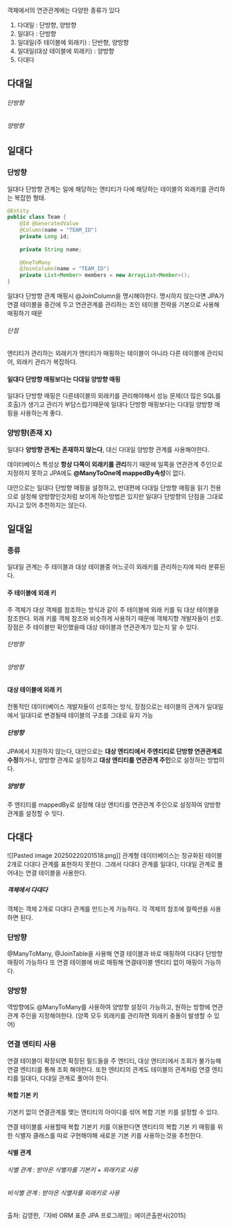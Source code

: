 객체에서의 연관관계에는 다양한 종류가 있다
1. 다대일 : 단방향, 양방향
2. 일대다 : 단방향
3. 일대일(주 테이블에 외래키) : 단반향, 양방향
4. 일대일(대상 테이블에 외래키) : 양방향
5. 다대다
## 다대일
###### 단방향
###### 양방향
## 일대다
### 단방향
일대다 단방향 관계는
일에 해당하는 엔티티가 다에 해당하는 테이블의 외래키를 관리하는 복잡한 형태.
```java
@Entity
public class Team {  
	@Id @GeneratedValue
	@Column(name = "TEAM_ID")
	private Long id;
	
	private String name;
	
	@OneToMany
	@JoinColumn(name = "TEAM_ID")
	private List<Member> members = new ArrayList<Member>();
}
```
일대다 단방향 관계 매핑시 @JoinColumn을 명시해야한다.
명시하지 않는다면 JPA가 연결 테이블을 중간에 두고 연관관계를 관리하는 조인 테이블 전략을 기본으로 사용해 매핑하기 때문
###### 단점
엔티티가 관리하는 외래키가 엔티티가 매핑하는 테이블이 아니라 다른 테이블에 관리되어, 외래키 관리가 복잡하다.
#### 일대다 단방향 매핑보다는 다대일 양방향 매핑
일대다 단방향 매핑은 다른테이블의 외래키를 관리해야해서 성능 문제(더 많은 SQL를 호출)가 생기고 관리가 부담스럽기때문에 일대다 단방향 매핑보다는 다대일 양방향 매핑을 사용하는게 좋다.
### 양방향(존재 X)
일대다 **양방향 관계는 존재하지 않는다**, 대신 다대일 양방향 관계를 사용해야한다.

데이터베이스 특성상 **항상 다쪽이 외래키를 관리**하기 때문에 일쪽을 연관관계 주인으로 지정하지 못하고 JPA에도 **@ManyToOne에 mappedBy속성**이 없다.

대안으로는 일대다 단방향 매핑을 설정하고, 반대편에 다대일 단방향 매핑을 읽기 전용으로 설정해 양방향인것처럼 보이게 하는방법은 있지만 일대다 단방향의 단점을 그대로 지니고 있어 추천하지는 않는다.
## 일대일
### 종류
일대일 관계는 주 테이블과 대상 테이블중 어느곳이 외래키를 관리하는지에 따라 분류된다.
#### 주 테이블에 외래 키
주 객체가 대상 객체를 참조하는 방식과 같이 주 테이블에 외래 키를 둬 대상 테이블을 참조한다.
외래 키를 객체 참조와 비슷하게 사용하기 때문에 객체지향 개발자들이 선호.
장점은 주 테이블만 확인했을때 대상 테이블과 연관관계가 있는지 알 수 있다.
###### 단방향
###### 양방향
#### 대상 테이블에 외래 키
전통적인 데이터베이스 개발자들이 선호하는 방식, 장점으로는 테이블의 관계가 일대일에서 일대다로 변경될때 테이블의 구조를 그대로 유지 가능
##### 단방향
JPA에서 지원하지 않는다, 대안으로는 **대상 엔티티에서 주엔티티로 단방향 연관관계로 수정**하거나, 양방향 관계로 설정하고 **대상 엔티티를 연관관계 주인**으로 설정하는 방법이다.
##### 양방향
주 엔티티를 mappedBy로 설정해 대상 엔티티를 연관관계 주인으로 설정하여 양방향 관계를 설정할 수 잇다. 
## 다대다
![[Pasted image 20250220201518.png]]
관계형 데이터베이스는 정규화된 테이블 2개로 다대다 관계를 표현하지 못한다. 
그래서 다대다 관계를 일대다, 다대일 관계로 풀어내는 연결 테이블을 사용한다.
##### 객체에서 다대다
객체는 객체 2개로 다대다 관계를 만드는게 가능하다. 각 객체의 참조에 컬렉션을 사용하면 된다.
### 단방향
@ManyToMany, @JoinTable을 사용해 연결 테이블과 바로 매핑하여 다대다 단방향 매핑이 가능하다 
또 연결 테이블에 바로 매핑해 연결테이블 엔티티 없이 매핑이 가능하다.
### 양방향
역방향에도 @ManyToMany를 사용하여 양방향 설정이 가능하고, 원하는 방향에 연관관계 주인을 지정해야한다. (양쪽 모두 외래키를 관리하면 외래키 충돌이 발생할 수 있어)
### 연결 엔티티 사용
연결 테이블이 확장되면 확장된 필드들을 주 엔티티, 대상 엔티티에서 조회가 불가능해 연결 엔티티를 통해 조회 해야한다. 
또한 엔티티의 관계도 테이블의 관계처럼 연결 엔티티를 일대다, 다대일 관계로 풀어야 한다.
#### 복합 기본 키
기본키 없이 연결관계를 맺는 엔티티의 아이디를 섞어 복합 기본 키를 설정할 수 있다.

연결 테이블를 사용할때 복합 기본키 키를 이용한다면 엔티티의 복합 기본 키 매핑를 위한 식별자 클래스를 따로 구현해야해 새로운 기본 키를 사용하는것을 추천한다.
#### 식별 관계
###### 식별 관계 : 받아온 식별자를 기본키 + 외래키로 사용
###### 비식별 관계 : 받아온 식별자를 외래키로 사용

출처: 김영한,『자바 ORM 표준 JPA 프로그래밍』에이콘출판사(2015)
